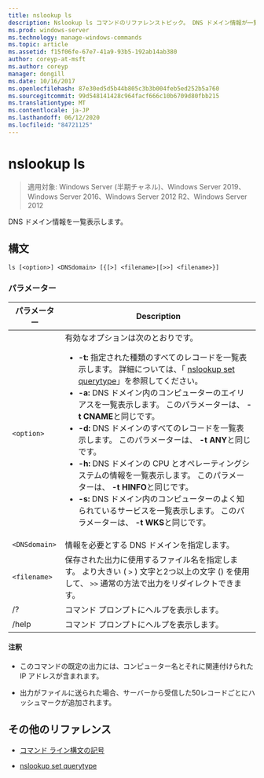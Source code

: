 ```yaml
---
title: nslookup ls
description: Nslookup ls コマンドのリファレンストピック。 DNS ドメイン情報が一覧表示されます。
ms.prod: windows-server
ms.technology: manage-windows-commands
ms.topic: article
ms.assetid: f15f06fe-67e7-41a9-93b5-192ab14ab380
author: coreyp-at-msft
ms.author: coreyp
manager: dongill
ms.date: 10/16/2017
ms.openlocfilehash: 87e30ed5d5b44b805c3b3b004feb5ed252b5a760
ms.sourcegitcommit: 99d548141428c964facf666c10b6709d80fbb215
ms.translationtype: MT
ms.contentlocale: ja-JP
ms.lasthandoff: 06/12/2020
ms.locfileid: "84721125"
---
```

# <a name="nslookup-ls"></a>nslookup ls

> 適用対象: Windows Server (半期チャネル)、Windows Server 2019、Windows Server 2016、Windows Server 2012 R2、Windows Server 2012

DNS ドメイン情報を一覧表示します。

## <a name="syntax"></a>構文

```
ls [<option>] <DNSdomain> [{[>] <filename>|[>>] <filename>}]
```

### <a name="parameters"></a>パラメーター

| パラメーター | Description |
| --------- | ----------- |
| `<option>` | 有効なオプションは次のとおりです。<ul><li>**-t:** 指定された種類のすべてのレコードを一覧表示します。 詳細については、「 [nslookup set querytype](nslookup-set-querytype.md)」を参照してください。</li><li>**-a:** DNS ドメイン内のコンピューターのエイリアスを一覧表示します。 このパラメーターは、 **-t CNAME**と同じです。</li><li>**-d:** DNS ドメインのすべてのレコードを一覧表示します。 このパラメーターは、 **-t ANY**と同じです。</li><li>**-h:** DNS ドメインの CPU とオペレーティングシステムの情報を一覧表示します。 このパラメーターは、 **-t HINFO**と同じです。</li><li>**-s:** DNS ドメイン内のコンピューターのよく知られているサービスを一覧表示します。 このパラメーターは、 **-t WKS**と同じです。 |
| `<DNSdomain>` | 情報を必要とする DNS ドメインを指定します。 |
| `<filename>` | 保存された出力に使用するファイル名を指定します。 より大きい ( `>` ) 文字と2つ以上の文字 () を使用して、 `>>` 通常の方法で出力をリダイレクトできます。 |
| /? | コマンド プロンプトにヘルプを表示します。 |
| /help | コマンド プロンプトにヘルプを表示します。 |

#### <a name="remarks"></a>注釈

- このコマンドの既定の出力には、コンピューター名とそれに関連付けられた IP アドレスが含まれます。

- 出力がファイルに送られた場合、サーバーから受信した50レコードごとにハッシュマークが追加されます。

## <a name="additional-references"></a>その他のリファレンス

- [コマンド ライン構文の記号](command-line-syntax-key.md)

- [nslookup set querytype](nslookup-set-querytype.md)
